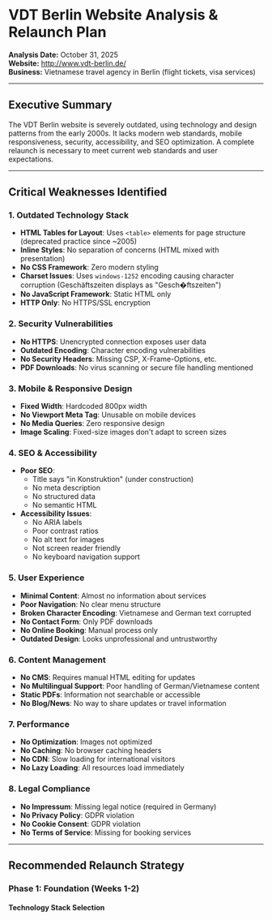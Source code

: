 # VDT Berlin Website Analysis & Relaunch Plan

**Analysis Date:** October 31, 2025  
**Website:** http://www.vdt-berlin.de/  
**Business:** Vietnamese travel agency in Berlin (flight tickets, visa services)

---

## Executive Summary

The VDT Berlin website is severely outdated, using technology and design patterns from the early 2000s. It lacks modern web standards, mobile responsiveness, security, accessibility, and SEO optimization. A complete relaunch is necessary to meet current web standards and user expectations.

---

## Critical Weaknesses Identified

### 1. **Outdated Technology Stack**
- **HTML Tables for Layout**: Uses `<table>` elements for page structure (deprecated practice since ~2005)
- **Inline Styles**: No separation of concerns (HTML mixed with presentation)
- **No CSS Framework**: Zero modern styling
- **Charset Issues**: Uses `windows-1252` encoding causing character corruption (Geschäftszeiten displays as "Gesch�ftszeiten")
- **No JavaScript Framework**: Static HTML only
- **HTTP Only**: No HTTPS/SSL encryption

### 2. **Security Vulnerabilities**
- **No HTTPS**: Unencrypted connection exposes user data
- **Outdated Encoding**: Character encoding vulnerabilities
- **No Security Headers**: Missing CSP, X-Frame-Options, etc.
- **PDF Downloads**: No virus scanning or secure file handling mentioned

### 3. **Mobile & Responsive Design**
- **Fixed Width**: Hardcoded 800px width
- **No Viewport Meta Tag**: Unusable on mobile devices
- **No Media Queries**: Zero responsive design
- **Image Scaling**: Fixed-size images don't adapt to screen sizes

### 4. **SEO & Accessibility**
- **Poor SEO**: 
  - Title says "in Konstruktion" (under construction)
  - No meta description
  - No structured data
  - No semantic HTML
- **Accessibility Issues**:
  - No ARIA labels
  - Poor contrast ratios
  - No alt text for images
  - Not screen reader friendly
  - No keyboard navigation support

### 5. **User Experience**
- **Minimal Content**: Almost no information about services
- **Poor Navigation**: No clear menu structure
- **Broken Character Encoding**: Vietnamese and German text corrupted
- **No Contact Form**: Only PDF downloads
- **No Online Booking**: Manual process only
- **Outdated Design**: Looks unprofessional and untrustworthy

### 6. **Content Management**
- **No CMS**: Requires manual HTML editing for updates
- **No Multilingual Support**: Poor handling of German/Vietnamese content
- **Static PDFs**: Information not searchable or accessible
- **No Blog/News**: No way to share updates or travel information

### 7. **Performance**
- **No Optimization**: Images not optimized
- **No Caching**: No browser caching headers
- **No CDN**: Slow loading for international visitors
- **No Lazy Loading**: All resources load immediately

### 8. **Legal Compliance**
- **No Impressum**: Missing legal notice (required in Germany)
- **No Privacy Policy**: GDPR violation
- **No Cookie Consent**: GDPR violation
- **No Terms of Service**: Missing for booking services

---

## Recommended Relaunch Strategy

### Phase 1: Foundation (Weeks 1-2)

#### Technology Stack Selection
